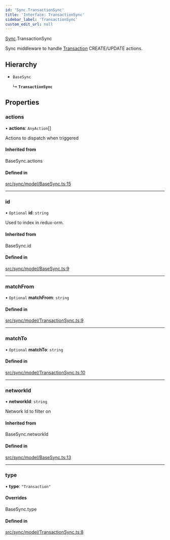 ```yaml
---
id: 'Sync.TransactionSync'
title: 'Interface: TransactionSync'
sidebar_label: 'TransactionSync'
custom_edit_url: null
---
```


[Sync](../namespaces/Sync.md).TransactionSync

Sync middleware to handle [Transaction](./Transaction.Transaction-1) CREATE/UPDATE actions.

## Hierarchy

-   `BaseSync`

    ↳ **`TransactionSync`**

## Properties

### actions

• **actions**: `AnyAction`[]

Actions to dispatch when triggered

#### Inherited from

BaseSync.actions

#### Defined in

[src/sync/model/BaseSync.ts:15](https://github.com/leovigna/web3-redux/blob/be15552/src/sync/model/BaseSync.ts#L15)

---

### id

• `Optional` **id**: `string`

Used to index in redux-orm.

#### Inherited from

BaseSync.id

#### Defined in

[src/sync/model/BaseSync.ts:9](https://github.com/leovigna/web3-redux/blob/be15552/src/sync/model/BaseSync.ts#L9)

---

### matchFrom

• `Optional` **matchFrom**: `string`

#### Defined in

[src/sync/model/TransactionSync.ts:9](https://github.com/leovigna/web3-redux/blob/be15552/src/sync/model/TransactionSync.ts#L9)

---

### matchTo

• `Optional` **matchTo**: `string`

#### Defined in

[src/sync/model/TransactionSync.ts:10](https://github.com/leovigna/web3-redux/blob/be15552/src/sync/model/TransactionSync.ts#L10)

---

### networkId

• **networkId**: `string`

Network Id to filter on

#### Inherited from

BaseSync.networkId

#### Defined in

[src/sync/model/BaseSync.ts:13](https://github.com/leovigna/web3-redux/blob/be15552/src/sync/model/BaseSync.ts#L13)

---

### type

• **type**: `"Transaction"`

#### Overrides

BaseSync.type

#### Defined in

[src/sync/model/TransactionSync.ts:8](https://github.com/leovigna/web3-redux/blob/be15552/src/sync/model/TransactionSync.ts#L8)
